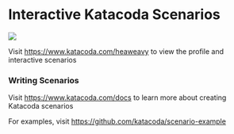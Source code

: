 # Interactive Katacoda Scenarios

[![](http://shields.katacoda.com/katacoda/heaweavy/count.svg)](https://www.katacoda.com/heaweavy "Get your profile on Katacoda.com")

Visit https://www.katacoda.com/heaweavy to view the profile and interactive scenarios

### Writing Scenarios
Visit https://www.katacoda.com/docs to learn more about creating Katacoda scenarios

For examples, visit https://github.com/katacoda/scenario-example
